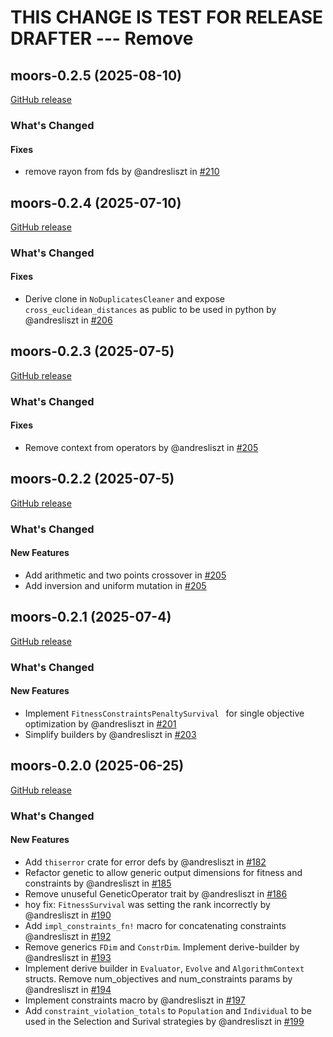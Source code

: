# THIS CHANGE IS TEST FOR RELEASE DRAFTER --- Remove

## moors-0.2.5 (2025-08-10)

[GitHub release](https://github.com/andresliszt/moo-rs/releases/tag/moors-0.2.5)

### What's Changed

#### Fixes

* remove rayon from fds by @andresliszt in [#210](https://github.com/andresliszt/moo-rs/pull/210)

## moors-0.2.4 (2025-07-10)

[GitHub release](https://github.com/andresliszt/moo-rs/releases/tag/moors-0.2.4)

### What's Changed

#### Fixes

* Derive clone in `NoDuplicatesCleaner` and expose `cross_euclidean_distances` as public to be used in python by @andresliszt in [#206](https://github.com/andresliszt/moo-rs/pull/206)

## moors-0.2.3 (2025-07-5)

[GitHub release](https://github.com/andresliszt/moo-rs/releases/tag/moors-0.2.3)

### What's Changed

#### Fixes

* Remove context from operators by @andresliszt in [#205](https://github.com/andresliszt/moo-rs/pull/205)

## moors-0.2.2 (2025-07-5)

[GitHub release](https://github.com/andresliszt/moo-rs/releases/tag/moors-0.2.2)

### What's Changed

#### New Features

* Add arithmetic and two points crossover in [#205](https://github.com/andresliszt/moo-rs/pull/204)
* Add inversion and uniform mutation in [#205](https://github.com/andresliszt/moo-rs/pull/204)

## moors-0.2.1 (2025-07-4)

[GitHub release](https://github.com/andresliszt/moo-rs/releases/tag/moors-0.2.1)

### What's Changed

#### New Features

* Implement `FitnessConstraintsPenaltySurvival ` for single objective optimization by @andresliszt in [#201](https://github.com/andresliszt/moo-rs/pull/201)
* Simplify builders by @andresliszt in [#203](https://github.com/andresliszt/moo-rs/pull/203)

## moors-0.2.0 (2025-06-25)

[GitHub release](https://github.com/andresliszt/moo-rs/releases/tag/moors-0.2.0)

### What's Changed

#### New Features

* Add `thiserror` crate for error defs by @andresliszt in [#182](https://github.com/andresliszt/moo-rs/pull/182)
* Refactor genetic to allow generic output dimensions for fitness and constraints by @andresliszt in [#185](https://github.com/andresliszt/moo-rs/pull/185)
* Remove unuseful GeneticOperator trait by @andresliszt in [#186](https://github.com/andresliszt/moo-rs/pull/186)
* hoy fix: `FitnessSurvival` was setting the rank incorrectly by @andresliszt in [#190](https://github.com/andresliszt/moo-rs/pull/190)
* Add `impl_constraints_fn!` macro for concatenating constraints @andresliszt in [#192](https://github.com/andresliszt/moo-rs/pull/192)
* Remove generics `FDim` and `ConstrDim`. Implement derive-builder by @andresliszt in [#193](https://github.com/andresliszt/moo-rs/pull/193)
* Implement derive builder in `Evaluator`, `Evolve` and `AlgorithmContext` structs. Remove num_objectives and num_constraints params by @andresliszt in [#194](https://github.com/andresliszt/moo-rs/pull/194)
* Implement constraints macro by @andresliszt in [#197](https://github.com/andresliszt/moo-rs/pull/197)
* Add `constraint_violation_totals` to `Population` and `Individual` to be used in the Selection and Surival strategies by @andresliszt in [#199](https://github.com/andresliszt/moo-rs/pull/199)
